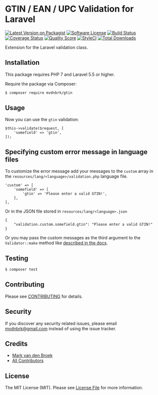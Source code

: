 # GTIN / EAN / UPC Validation for Laravel

[![Latest Version on Packagist][ico-version]][link-packagist]
[![Software License][ico-license]](LICENSE.md)
[![Build Status][ico-travis]][link-travis]
[![Coverage Status][ico-scrutinizer]][link-scrutinizer]
[![Quality Score][ico-code-quality]][link-code-quality]
[![StyleCI][ico-styleci]][link-styleci]
[![Total Downloads][ico-downloads]][link-downloads]

Extension for the Laravel validation class.

## Installation

This package requires PHP 7 and Laravel 5.5 or higher.

Require the package via Composer:

``` bash
$ composer require mvdnbrk/gtin
```

## Usage

Now you can use the `gtin` validation:

```
$this->validate($request, [
    'somefield' => 'gtin',
]);
```

## Specifying custom error message in language files

To customize the error message add your messages to the `custom` array in the `resources/lang/<language>/validation.php` language file.

```
'custom' => [
    'somefield' => [
        'gtin' => 'Please enter a valid GTIN!',
    ],
],
```

 Or in the JSON file stored in `resources/lang/<language>.json`

```
{
    "validation.custom.somefield.gtin": "Please enter a valid GTIN!"
}
```

Or you may pass the custom messages as the third argument to the `Validator::make` method like [described in the docs](https://laravel.com/docs/validation#custom-error-messages).

## Testing

``` bash
$ composer test
```

## Contributing

Please see [CONTRIBUTING](CONTRIBUTING.md) for details.

## Security

If you discover any security related issues, please email mvdnbrk@gmail.com instead of using the issue tracker.

## Credits

- [Mark van den Broek](https://github.com/mvdnbrk)
- [All Contributors](../../contributors)

## License

The MIT License (MIT). Please see [License File](LICENSE.md) for more information.

[ico-version]: https://img.shields.io/packagist/v/mvdnbrk/gtin.svg?style=flat-square
[ico-license]: https://img.shields.io/badge/license-MIT-brightgreen.svg?style=flat-square
[ico-travis]: https://img.shields.io/travis/mvdnbrk/gtin/master.svg?style=flat-square
[ico-scrutinizer]: https://img.shields.io/scrutinizer/coverage/g/mvdnbrk/gtin.svg?style=flat-square
[ico-code-quality]: https://img.shields.io/scrutinizer/g/mvdnbrk/gtin.svg?style=flat-square
[ico-downloads]: https://img.shields.io/packagist/dt/mvdnbrk/gtin.svg?style=flat-square
[ico-styleci]: https://github.styleci.io/repos/91986121/shield?style=flat-square&branch=master

[link-packagist]: https://packagist.org/packages/mvdnbrk/gtin
[link-travis]: https://travis-ci.org/mvdnbrk/gtin
[link-scrutinizer]: https://scrutinizer-ci.com/g/mvdnbrk/gtin/code-structure
[link-code-quality]: https://scrutinizer-ci.com/g/mvdnbrk/gtin
[link-downloads]: https://packagist.org/packages/mvdnbrk/gtin
[link-styleci]: https://github.styleci.io/repos/91986121
[link-author]: https://github.com/mvdnbrk
